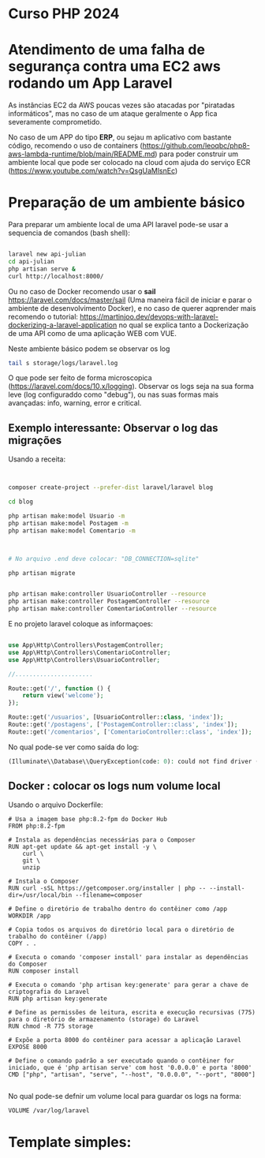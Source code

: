# Curso PHP 2024

# Atendimento de uma falha de segurança contra uma EC2 aws rodando um App Laravel

As instâncias EC2 da AWS poucas vezes são atacadas por "piratadas informáticos", mas no caso de um ataque geralmente o App fica severamente comprometido.

No caso de um APP do tipo **ERP**, ou sejau m aplicativo com bastante código, recomendo o uso de containers (https://github.com/leoqbc/php8-aws-lambda-runtime/blob/main/README.md) para poder
construir um ambiente local que pode ser colocado na cloud com ajuda do serviço ECR (https://www.youtube.com/watch?v=QsgUaMlsnEc)


# Preparação de um ambiente básico


Para preparar um ambiente local de uma API laravel pode-se usar a sequencia de comandos (bash shell): 

```bash

laravel new api-julian
cd api-julian
php artisan serve &
curl http://localhost:8000/
```

Ou no caso de Docker recomendo usar o **sail** https://laravel.com/docs/master/sail (Uma maneira fácil de iniciar e parar o ambiente de desenvolvimento Docker), e no caso de querer aqprender mais recomendo o tutorial: https://martinjoo.dev/devops-with-laravel-dockerizing-a-laravel-application no qual se explica tanto a Dockerização de uma API como de uma aplicação WEB com VUE.


Neste ambiente básico podem se observar os log 

```bash
tail s storage/logs/laravel.log 
```
O que pode ser feito de forma microscopica (https://laravel.com/docs/10.x/logging). Observar os logs seja na sua forma leve (log configuraddo como "debug"), ou nas suas formas mais avançadas: info, warning, error e critical.

## Exemplo interessante: Observar o log das migrações

Usando a receita: 

```bash


composer create-project --prefer-dist laravel/laravel blog

cd blog

php artisan make:model Usuario -m
php artisan make:model Postagem -m
php artisan make:model Comentario -m



# No arquivo .end deve colocar: "DB_CONNECTION=sqlite"

php artisan migrate


php artisan make:controller UsuarioController --resource
php artisan make:controller PostagemController --resource
php artisan make:controller ComentarioController --resource

```

E no projeto laravel coloque as informaçoes:

```php

use App\Http\Controllers\PostagemController;
use App\Http\Controllers\ComentarioController;
use App\Http\Controllers\UsuarioController;

//......................

Route::get('/', function () {
    return view('welcome');
});

Route::get('/usuarios', [UsuarioController::class, 'index']);
Route::get('/postagens', ['PostagemController::class', 'index']);
Route::get('/comentarios', ['ComentarioController::class', 'index']);

```
No qual pode-se ver como saída do log:

```php
(Illuminate\\Database\\QueryException(code: 0): could not find driver (Connection: mysql, SQL: select table_name as `name`, (data_length + index_length) as `size`, table_comment as `comment`, engine as `engine`, table_collation as `collation` from information_schema.tables where table_schema = 'laravel' and table_type in ('BASE TABLE', 'SYSTEM VERSIONED') order by table_name) 

```

## Docker : colocar os logs num volume local

Usando o arquivo Dockerfile:

```
# Usa a imagem base php:8.2-fpm do Docker Hub
FROM php:8.2-fpm

# Instala as dependências necessárias para o Composer
RUN apt-get update && apt-get install -y \
    curl \
    git \
    unzip

# Instala o Composer
RUN curl -sSL https://getcomposer.org/installer | php -- --install-dir=/usr/local/bin --filename=composer

# Define o diretório de trabalho dentro do contêiner como /app
WORKDIR /app

# Copia todos os arquivos do diretório local para o diretório de trabalho do contêiner (/app)
COPY . .

# Executa o comando 'composer install' para instalar as dependências do Composer
RUN composer install

# Executa o comando 'php artisan key:generate' para gerar a chave de criptografia do Laravel
RUN php artisan key:generate

# Define as permissões de leitura, escrita e execução recursivas (775) para o diretório de armazenamento (storage) do Laravel
RUN chmod -R 775 storage

# Expõe a porta 8000 do contêiner para acessar a aplicação Laravel
EXPOSE 8000

# Define o comando padrão a ser executado quando o contêiner for iniciado, que é 'php artisan serve' com host '0.0.0.0' e porta '8000'
CMD ["php", "artisan", "serve", "--host", "0.0.0.0", "--port", "8000"]


```


No qual pode-se defnir um volume local para guardar os logs na forma: 

```
VOLUME /var/log/laravel
```

# Template simples:























